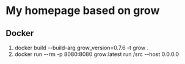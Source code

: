 # My homepage based on grow

## Docker

1. docker build --build-arg grow_version=0.7.6 -t grow .
2. docker run --rm -p 8080:8080 grow:latest run /src --host 0.0.0.0
